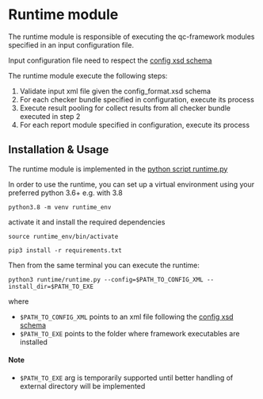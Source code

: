 # Runtime module

The runtime module is responsible of executing the qc-framework modules specified in an input configuration file.

Input configuration file need to respect the [config xsd schema](../doc/schema/config_format.xsd)

The runtime module execute the following steps:

1. Validate input xml file given the config_format.xsd schema
2. For each checker bundle specified in configuration, execute its process
3. Execute result pooling for collect results from all checker bundle executed in step 2
4. For each report module specified in configuration, execute its process

## Installation & Usage

The runtime module is implemented in the [python script runtime.py](./runtime/runtime.py)

In order to use the runtime, you can set up a virtual environment using your preferred python 3.6+ e.g. with 3.8

```
python3.8 -m venv runtime_env
```

activate it and install the required dependencies

```
source runtime_env/bin/activate

pip3 install -r requirements.txt
```

Then from the same terminal you can execute the runtime:

```
python3 runtime/runtime.py --config=$PATH_TO_CONFIG_XML --install_dir=$PATH_TO_EXE
```

where

- `$PATH_TO_CONFIG_XML` points to an xml file following the [config xsd schema](../doc/schema/config_format.xsd)
- `$PATH_TO_EXE` points to the folder where framework executables are installed

#### Note

- `$PATH_TO_EXE` arg is temporarily supported until better handling of external directory will be implemented
